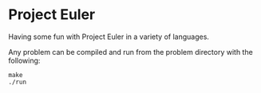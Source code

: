 Project Euler
=============

Having some fun with Project Euler in a variety of languages.


Any problem can be compiled and run from the problem directory with the following:

    make
    ./run

